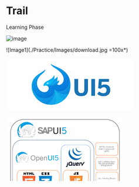 # Trail
Learning Phase

![image](https://user-images.githubusercontent.com/53134840/120991972-c42dde80-c79f-11eb-8553-e2385cc8645d.png)

![Image1](./Practice/Images/download.jpg =100x*)

![Image2](./Practice/Images/download.png)

![Image3](./Practice/Images/0_4PwwIN0qfI9IF0Pk.png)

